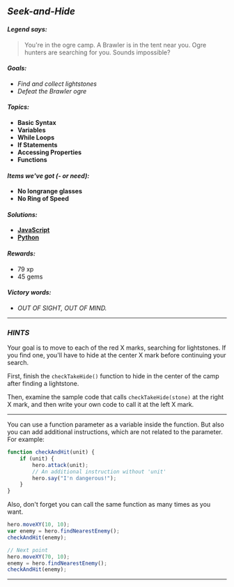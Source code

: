 ## _Seek-and-Hide_

#### _Legend says:_
> You're in the ogre camp. A Brawler is in the tent near you. Ogre hunters are searching for you. Sounds impossible?

#### _Goals:_
+ _Find and collect lightstones_
+ _Defeat the Brawler ogre_

#### _Topics:_
+ **Basic Syntax**
+ **Variables**
+ **While Loops**
+ **If Statements**
+ **Accessing Properties**
+ **Functions**

#### _Items we've got (- or need):_
+ **No longrange glasses**
+ **No Ring of Speed**

#### _Solutions:_
+ **[JavaScript](seekHide.js)**
+ **[Python](seek_hide.py)**

#### _Rewards:_
+ 79 xp
+ 45 gems

#### _Victory words:_
+ _OUT OF SIGHT, OUT OF MIND._

___

### _HINTS_

Your goal is to move to each of the red X marks, searching for lightstones. If you find one, you'll have to hide at the center X mark before continuing your search.

First, finish the `checkTakeHide()` function to hide in the center of the camp after finding a lightstone.

Then, examine the sample code that calls `checkTakeHide(stone)` at the right X mark, and then write your own code to call it at the left X mark.

___

You can use a function parameter as a variable inside the function. But also you can add additional instructions, which are not related to the parameter.
For example:

```javascript
function checkAndHit(unit) {
    if (unit) {
        hero.attack(unit);
        // An additional instruction without 'unit'
        hero.say("I'n dangerous!");
    }
}
```

Also, don't forget you can call the same function as many times as you want.

```javascript
hero.moveXY(10, 10);
var enemy = hero.findNearestEnemy();
checkAndHit(enemy);

// Next point
hero.moveXY(70, 10);
enemy = hero.findNearestEnemy();
checkAndHit(enemy);
```

___
